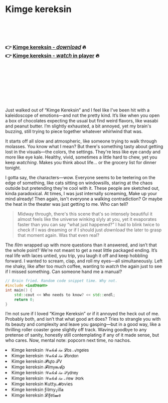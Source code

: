 <h1>Kimge kereksin</h1>

<br><br><br>

<h3>👉 <a href="https://Traviss-pasynmelu1984.github.io/dqkbivmufy/">Kimge kereksin - 𝘥𝘰𝘸𝘯𝘭𝘰𝘢𝘥</a> 🔥<br>
👉 <a href="https://Traviss-pasynmelu1984.github.io/dqkbivmufy/">Kimge kereksin - 𝘸𝘢𝘵𝘤𝘩 in player</a> 🔥
</h3>



<br><br><br><br><br><br><br>


Just walked out of “Kimge Kereksin” and I feel like I've been hit with a kaleidoscope of emotions—and not the pretty kind. It’s like when you open a box of chocolates expecting the usual but find weird flavors, like wasabi and peanut butter. I’m slightly exhausted, a bit annoyed, yet my brain's buzzing, still trying to piece together whatever whirlwind that was.

It starts off all slow and atmospheric, like someone trying to walk through molasses. You know what I mean? But there's something tasty about getting lost in the visuals—the colors, the settings. They're less like eye candy and more like eye kale. Healthy, vivid, sometimes a little hard to chew, yet you keep 𝘸𝘢𝘵𝘤𝘩𝘪𝘯𝘨. Makes you think about life... or the grocery list for dinner tonight.

I gotta say, the characters—wow. Everyone seems to be teetering on the edge of something, like cats sitting on windowsills, staring at the chaos outside but pretending they're cool with it. These people are sketched out, kinda paradoxical. At times, I was just internally screaming, Make up your mind already! Then again, isn't everyone a walking contradiction? Or maybe the heat in the theater was just getting to me. Who can tell?

> Midway through, there's this scene that's so intensely beautiful it almost feels like the universe winking slyly at you, yet it evaporates faster than you can say “what just happened?” I had to blink twice to check if I was dreaming or if I should just 𝘥𝘰𝘸𝘯𝘭𝘰𝘢𝘥 the   later to grasp that moment again. Was that even real?

The 𝘧𝘪𝘭𝘮 wrapped up with more questions than it answered, and isn’t that the whole point? We're not meant to get a neat little packaged ending. It’s real life with laces untied, you trip, you laugh it off and keep hobbling forward. I wanted to scream, clap, and roll my eyes—all simultaneously. Left me shaky, like after too much coffee, wanting to 𝘸𝘢𝘵𝘤𝘩 the   again just to see if I missed something. Can someone hand me a manual?

```cpp
// Brain fried. Random code snippet time. Why not.
#include <io𝘴𝘵𝘳𝘦𝘢𝘮>
int main() {
    std::cout << Who needs to know? << std::endl;
    return 0;
}
```

I’m not sure if I loved “Kimge Kereksin” or if it annoyed the heck out of me. Probably both, and isn’t that what good art does? Tries to strangle you with its beauty and complexity and leave you gasping—but in a good way, like a thrilling roller coaster gone slightly off track. Waving goodbye to any pretense of sanity, honestly still contemplating if any of it made sense, but who cares. Now, mental note: popcorn next time, no nachos.

<li>Kimge kereksin 𝒲𝒶𝓉𝒸𝒽 𝒾𝓃 𝓛𝗈𝗌 𝒜𝗇𝗀𝖾𝗅𝖾𝗌</li>
<li>Kimge kereksin 𝒲𝒶𝓉𝒸𝒽 𝒾𝓃 𝓛𝗈𝗇𝖽𝗈𝗇</li>
<li>Kimge kereksin 𝓟𝗅ų𝗍𝗈 𝓣𝖵</li>
<li>Kimge kereksin 𝓕𝗂𝗅𝗆𝗒𝗐𝓐ρ</li>
<li>Kimge kereksin 𝒲𝒶𝓉𝒸𝒽 𝒾𝓃 𝒮𝗒𝖽𝗇𝖾𝗒</li>
<li>Kimge kereksin 𝒲𝒶𝓉𝒸𝒽 𝒾𝓃 𝒩𝖾𝗐 𝒴𝗈𝗋𝗄</li>
<li>Kimge kereksin Ҝ𝗎𝗍𝗍𝗒𝓜𝗈ν𝗂𝖾𝗌</li>
<li>Kimge kereksin ƒ𝗂𝗅𝗆𝗒𝓏𝗂𝗅𝗅𝖆</li>
<li>Kimge kereksin 𝓛𝗂ƒ𝖾𝗍𝗂𝓶𝖾</li>

